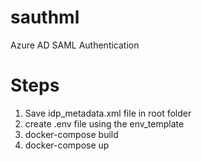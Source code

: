 # sauthml
Azure AD SAML Authentication
# Steps
1. Save idp_metadata.xml file in root folder
2. create .env file using the env_template
3. docker-compose build
4. docker-compose up